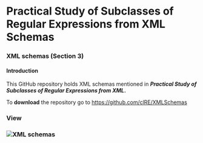 # Practical Study of Subclasses of Regular Expressions from XML Schemas

### XML schemas (Section 3)

#### Introduction

This GitHub repository holds XML schemas mentioned in ***Practical Study of Subclasses of Regular Expressions from XML*.** 

To **download** the repository go to https://github.com/clRE/XMLSchemas 

### View

### ![XML schemas](https://github.com/clRE/XMLSchemas/blob/master/XML%20schemas.png)

